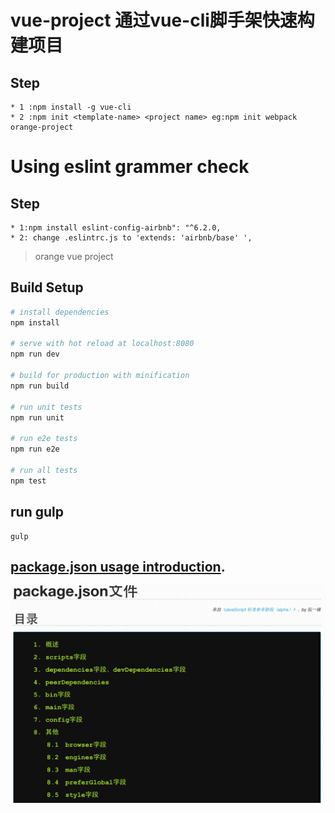 # vue-project                                        通过vue-cli脚手架快速构建项目
## Step
```
* 1 :npm install -g vue-cli
* 2 :npm init <template-name> <project name> eg:npm init webpack orange-project
```

# Using eslint grammer check
## Step
```
* 1:npm install eslint-config-airbnb": "^6.2.0,
* 2: change .eslintrc.js to 'extends: 'airbnb/base' ',
```
> orange vue project

## Build Setup

``` bash
# install dependencies
npm install

# serve with hot reload at localhost:8080
npm run dev

# build for production with minification
npm run build

# run unit tests
npm run unit

# run e2e tests
npm run e2e

# run all tests
npm test
```
## run gulp
  ```
  gulp
  ```
## [package.json usage introduction](http://javascript.ruanyifeng.com/nodejs/packagejson.html).
  ![alt text][id]

  [id]: ./src/resources/package.png "package介绍"
